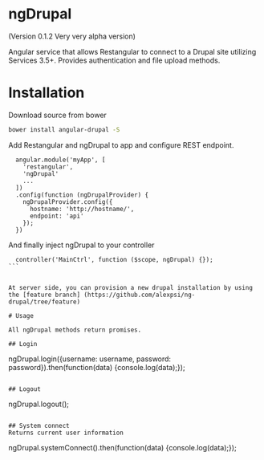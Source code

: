 ngDrupal
========

(Version 0.1.2 Very very alpha version)

Angular service that allows Restangular to connect to a Drupal site utilizing Services 3.5+. Provides authentication and file upload methods.

# Installation 

Download source from bower  

````bash
bower install angular-drupal -S 
````

Add Restangular and ngDrupal to app and configure REST endpoint. 

````
  angular.module('myApp', [
    'restangular',
    'ngDrupal'
    ...
  ])
  .config(function (ngDrupalProvider) {
    ngDrupalProvider.config({
      hostname: 'http://hostname/',
      endpoint: 'api'
    });
  })
````

And finally inject ngDrupal to your controller 

````
  controller('MainCtrl', function ($scope, ngDrupal) {});
```

  
At server side, you can provision a new drupal installation by using the [feature branch] (https://github.com/alexpsi/ng-drupal/tree/feature)
  
# Usage

All ngDrupal methods return promises. 

## Login

````
  ngDrupal.login({username: username, password: password}).then(function(data) {console.log(data);});
````

## Logout

````
  ngDrupal.logout();
````

## System connect
Returns current user information 
````
   ngDrupal.systemConnect().then(function(data) {console.log(data);});
````








